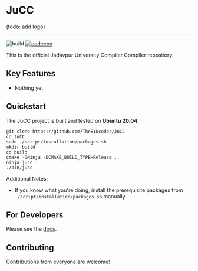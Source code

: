 # JuCC

(todo: add logo)

-----------------

![build](https://github.com/TheSYNcoder/JuCC/actions/workflows/build_tests.yml/badge.svg?branch=main)
[![codecov](https://codecov.io/gh/TheSYNcoder/JuCC/branch/main/graph/badge.svg?token=1EIRMRKODX)](https://codecov.io/gh/TheSYNcoder/JuCC)

This is the official Jadavpur University Compiler Compiler repository.

## Key Features
* Nothing yet

## Quickstart
The JuCC project is built and tested on **Ubuntu 20.04**.

```
git clone https://github.com/TheSYNcoder/JuCC
cd JuCC
sudo ./script/installation/packages.sh
mkdir build
cd build
cmake -GNinja -DCMAKE_BUILD_TYPE=Release ..
ninja jucc
./bin/jucc
```

Additional Notes:
- If you know what you're doing, install the prerequisite packages from `./script/installation/packages.sh` manually.


## For Developers

Please see the [docs](https://github.com/TheSYNcoder/JuCC/tree/main/docs/).  

## Contributing

Contributions from everyone are welcome!
